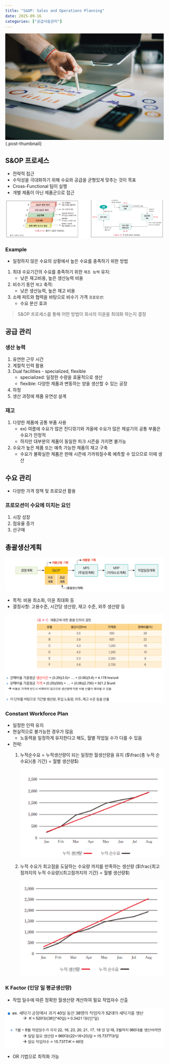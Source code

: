 ```yaml
---
title: "S&OP: Sales and Operations Planning"
date: 2025-09-16
categories: ["공급사슬관리"]
---
```


![](/img/stat-thumb.jpg){.post-thumbnail}

## S&OP 프로세스

- 전략적 접근
- 수익성을 극대화하기 위해 수요와 공급을 균형있게 맞추는 것이 목표
- Cross-Functional 팀이 실행
- 개별 제품이 아닌 제품군으로 접근

![프로세스](img/2025-09-28-19-04-58.png)

### Example

- 일정하지 않은 수요의 상황에서 높은 수요를 충족하기 위한 방법

1. 최대 수요기간의 수요를 충족하기 위한 `제조 능력` 유지: 
    - 낮은 재고비용, 높은 생산능력 비용
1. 비수기 동안 `재고` 축적: 
    - 낮은 생산능력, 높은 재고 비용
1. 소매 파트와 협력을 바탕으로 비수기 가격 `프로모션`: 
    - 수요 분산 효과

> S&OP 프로세스를 통해 어떤 방법이 회사의 이윤을 최대화 하는지 결정

## 공급 관리

### 생산 능력

1. 유연한 근무 시간
1. 계절적 인력 활용
1. Dual facilities - specialized, flexible
    - specialized: 일정한 수량을 효율적으로 생산
    - flexible: 다양한 제품과 변동하는 양을 생산할 수 있는 공장
1. 하청
1. 생산 과정에 제품 유연성 설계

### 재고

1. 다양한 제품에 공통 부품 사용
    - ex) 여름에 수요가 많은 잔디깎기와 겨울에 수요가 많은 제설기의 공통 부품은 수요가 안정적
    - 하지만 대부분의 제품이 동일한 피크 시즌을 가지면 불가능
1. 수요가 높은 제품 또는 예측 가능한 제품의 재고 구축
    - 수요가 불확실한 제품은 판매 시즌에 가까워질수록 예측할 수 있으므로 이때 생산

## 수요 관리

- 다양한 가격 정책 및 프로모션 활용

### 프로모션이 수요에 미치는 요인

1. 시장 성장
1. 점유율 증가
1. 선구매

## 총괄생산계획

![총괄생산계획](img/2025-09-28-19-24-35.png)

- 목적: 비용 최소화, 이윤 최대화 등
- 결정사항: 고용수준, 시간당 생산량, 재고 수준, 외주 생산량 등

![생산 단위](img/2025-09-28-19-28-54.png)

### Constant Workforce Plan

- 일정한 인력 유지
- 현실적으로 불가능한 경우가 많음
    - 노동력을 일정하게 유지한다고 해도, 월별 작업일 수가 다를 수 있음
- 전략:
    1. 누적순수요 = 누적생산량이 되는 일정한 월생산량을 유지 ($\frac{총 누적 순수요}{총 기간} = 월별 생산량$)

        ![수요를 못 맞출 경우가 있음](img/2025-09-28-19-34-17.png)

    1. 누적 수요가 최고점을 도달하는 수요량 까지를 만족하는 생산량 ($\frac{최고점까지의 누적 수요량}{최고점까지의 기간} = 월별 생산량$)

        ![재고 비용이 늘어날 수 있음](img/2025-09-28-19-34-44.png)

### K Factor (인당 일 평균생산량)

- 작업 일수에 따른 정확한 월생산량 계산하여 필요 작업자수 산출

![예시](img/2025-09-28-19-46-33.png)

- OR 기법으로 최적화 가능
